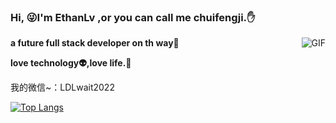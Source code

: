 ### Hi, 😜I'm EthanLv ,or you can call me chuifengji.:hand:

<img align="right" alt="GIF" src="https://media.giphy.com/media/HoffxyN8ghVuw/giphy.gif" />
 
**a future full stack developer on th way🚀**

**love technology:alien:,love life.**:dog:


我的微信~：LDLwait2022

[![Top Langs](https://github-readme-stats.vercel.app/api/top-langs/?username=chuifengji&hide=HTML&layout=compact)](https://github.com/anuraghazra/github-readme-stats)
